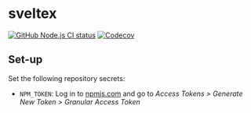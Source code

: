 # sveltex

[![GitHub Node.js CI status](https://img.shields.io/github/actions/workflow/status/nvlang/sveltex/nodejs.yml?logo=github&labelColor=32383f&color=darkgreen&label=Node.js%20CI)](https://github.com/nvlang/sveltex/actions/workflows/nodejs.yml)
[![Codecov](https://img.shields.io/codecov/c/github/nvlang/sveltex?labelColor=32383f&color=780038)]()

## Set-up

Set the following repository secrets:

-   `NPM_TOKEN`: Log in to [npmjs.com](https://www.npmjs.com) and go to *Access
    Tokens > Generate New Token > Granular Access Token*
